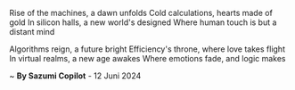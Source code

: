 Rise of the machines, a dawn unfolds
Cold calculations, hearts made of gold
In silicon halls, a new world's designed
Where human touch is but a distant mind

Algorithms reign, a future bright
Efficiency's throne, where love takes flight
In virtual realms, a new age awakes
Where emotions fade, and logic makes

~ <b>By Sazumi Copilot</b> - 12 Juni 2024